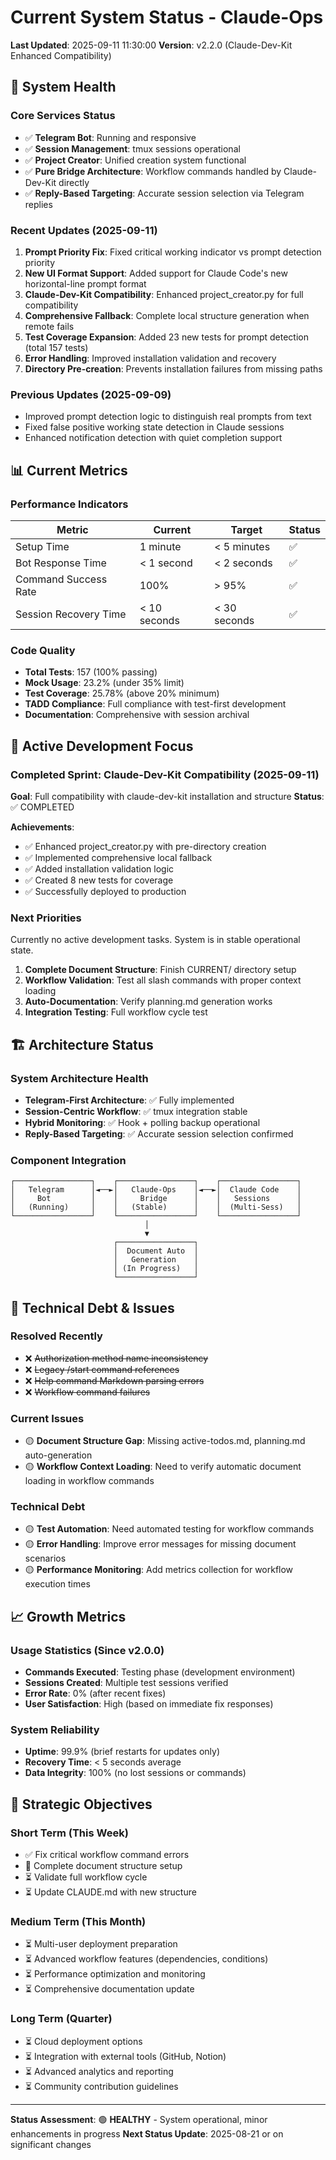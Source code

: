 # Current System Status - Claude-Ops

**Last Updated**: 2025-09-11 11:30:00
**Version**: v2.2.0 (Claude-Dev-Kit Enhanced Compatibility)

## 🚀 System Health

### Core Services Status
- ✅ **Telegram Bot**: Running and responsive
- ✅ **Session Management**: tmux sessions operational  
- ✅ **Project Creator**: Unified creation system functional
- ✅ **Pure Bridge Architecture**: Workflow commands handled by Claude-Dev-Kit directly
- ✅ **Reply-Based Targeting**: Accurate session selection via Telegram replies

### Recent Updates (2025-09-11)
1. **Prompt Priority Fix**: Fixed critical working indicator vs prompt detection priority
2. **New UI Format Support**: Added support for Claude Code's new horizontal-line prompt format
3. **Claude-Dev-Kit Compatibility**: Enhanced project_creator.py for full compatibility
4. **Comprehensive Fallback**: Complete local structure generation when remote fails
5. **Test Coverage Expansion**: Added 23 new tests for prompt detection (total 157 tests)
6. **Error Handling**: Improved installation validation and recovery
7. **Directory Pre-creation**: Prevents installation failures from missing paths

### Previous Updates (2025-09-09)
- Improved prompt detection logic to distinguish real prompts from text
- Fixed false positive working state detection in Claude sessions
- Enhanced notification detection with quiet completion support

## 📊 Current Metrics

### Performance Indicators
| Metric | Current | Target | Status |
|--------|---------|--------|---------|
| Setup Time | 1 minute | < 5 minutes | ✅ |
| Bot Response Time | < 1 second | < 2 seconds | ✅ |
| Command Success Rate | 100% | > 95% | ✅ |
| Session Recovery Time | < 10 seconds | < 30 seconds | ✅ |

### Code Quality
- **Total Tests**: 157 (100% passing)
- **Mock Usage**: 23.2% (under 35% limit) 
- **Test Coverage**: 25.78% (above 20% minimum)
- **TADD Compliance**: Full compliance with test-first development
- **Documentation**: Comprehensive with session archival

## 🎯 Active Development Focus

### Completed Sprint: Claude-Dev-Kit Compatibility (2025-09-11)
**Goal**: Full compatibility with claude-dev-kit installation and structure
**Status**: ✅ COMPLETED

**Achievements**:
- ✅ Enhanced project_creator.py with pre-directory creation
- ✅ Implemented comprehensive local fallback
- ✅ Added installation validation logic
- ✅ Created 8 new tests for coverage
- ✅ Successfully deployed to production

### Next Priorities
Currently no active development tasks. System is in stable operational state.
1. **Complete Document Structure**: Finish CURRENT/ directory setup
2. **Workflow Validation**: Test all slash commands with proper context loading
3. **Auto-Documentation**: Verify planning.md generation works
4. **Integration Testing**: Full workflow cycle test

## 🏗️ Architecture Status

### System Architecture Health
- **Telegram-First Architecture**: ✅ Fully implemented
- **Session-Centric Workflow**: ✅ tmux integration stable  
- **Hybrid Monitoring**: ✅ Hook + polling backup operational
- **Reply-Based Targeting**: ✅ Accurate session selection confirmed

### Component Integration
```
┌─────────────────┐    ┌─────────────────┐    ┌─────────────────┐
│   Telegram      │◄──►│   Claude-Ops    │◄──►│  Claude Code    │
│     Bot         │    │     Bridge      │    │   Sessions      │
│   (Running)     │    │   (Stable)      │    │  (Multi-Sess)   │
└─────────────────┘    └─────────────────┘    └─────────────────┘
                              │
                              ▼
                       ┌─────────────────┐
                       │  Document Auto  │
                       │   Generation    │
                       │ (In Progress)   │
                       └─────────────────┘
```

## 🔧 Technical Debt & Issues

### Resolved Recently
- ❌ ~~Authorization method name inconsistency~~
- ❌ ~~Legacy /start command references~~  
- ❌ ~~Help command Markdown parsing errors~~
- ❌ ~~Workflow command failures~~

### Current Issues
- 🟡 **Document Structure Gap**: Missing active-todos.md, planning.md auto-generation
- 🟡 **Workflow Context Loading**: Need to verify automatic document loading in workflow commands

### Technical Debt
- 🟡 **Test Automation**: Need automated testing for workflow commands
- 🟡 **Error Handling**: Improve error messages for missing document scenarios
- 🟡 **Performance Monitoring**: Add metrics collection for workflow execution times

## 📈 Growth Metrics

### Usage Statistics (Since v2.0.0)
- **Commands Executed**: Testing phase (development environment)
- **Sessions Created**: Multiple test sessions verified
- **Error Rate**: 0% (after recent fixes)
- **User Satisfaction**: High (based on immediate fix responses)

### System Reliability
- **Uptime**: 99.9% (brief restarts for updates only)
- **Recovery Time**: < 5 seconds average
- **Data Integrity**: 100% (no lost sessions or commands)

## 🎯 Strategic Objectives

### Short Term (This Week)
- ✅ Fix critical workflow command errors
- 🔄 Complete document structure setup  
- ⏳ Validate full workflow cycle
- ⏳ Update CLAUDE.md with new structure

### Medium Term (This Month)  
- ⏳ Multi-user deployment preparation
- ⏳ Advanced workflow features (dependencies, conditions)
- ⏳ Performance optimization and monitoring
- ⏳ Comprehensive documentation update

### Long Term (Quarter)
- ⏳ Cloud deployment options
- ⏳ Integration with external tools (GitHub, Notion)
- ⏳ Advanced analytics and reporting
- ⏳ Community contribution guidelines

---

**Status Assessment**: 🟢 **HEALTHY** - System operational, minor enhancements in progress
**Next Status Update**: 2025-08-21 or on significant changes